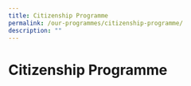 ```yaml
---
title: Citizenship Programme
permalink: /our-programmes/citizenship-programme/
description: ""
---
```

# **Citizenship Programme**